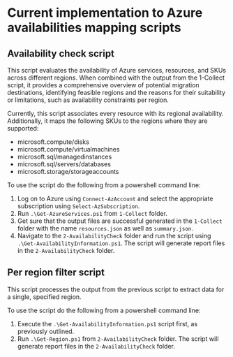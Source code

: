 # Current implementation to Azure availabilities mapping scripts

## Availability check script

This script evaluates the availability of Azure services, resources, and SKUs across different regions. When combined with the output from the 1-Collect script, it provides a comprehensive overview of potential migration destinations, identifying feasible regions and the reasons for their suitability or limitations, such as availability constraints per region.

Currently, this script associates every resource with its regional availability. Additionally, it maps the following SKUs to the regions where they are supported:
* microsoft.compute/disks
* microsoft.compute/virtualmachines
* microsoft.sql/managedinstances
* microsoft.sql/servers/databases
* microsoft.storage/storageaccounts

To use the script do the following from a powershell command line:
1. Log on to Azure using `Connect-AzAccount` and select the appropriate subscription using `Select-AzSubscription`.
2. Run `.\Get-AzureServices.ps1` from `1-Collect` folder.
3. Get sure that the output files are successful generated in the `1-Collect` folder with the name `resources.json` as well as `summary.json`.
4. Navigate to the `2-AvailabilityCheck` folder and run the script using `.\Get-AvailabilityInformation.ps1`. The script will generate report files in the `2-AvailabilityCheck` folder.

## Per region filter script

This script processes the output from the previous script to extract data for a single, specified region.

To use the script do the following from a powershell command line:
1. Execute the `.\Get-AvailabilityInformation.ps1` script first, as previously outlined.
2. Run `.\Get-Region.ps1` from `2-AvailabilityCheck` folder. The script will generate report files in the `2-AvailabilityCheck` folder.